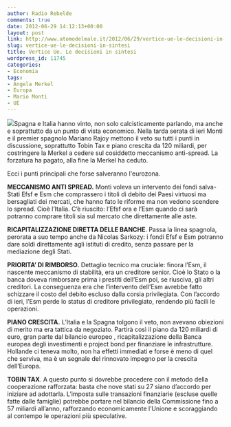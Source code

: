 ```yaml
---
author: Radio Rebelde
comments: true
date: 2012-06-29 14:12:13+00:00
layout: post
link: http://www.atomodelmale.it/2012/06/29/vertice-ue-le-decisioni-in-sintesi/
slug: vertice-ue-le-decisioni-in-sintesi
title: Vertice Ue. Le decisioni in sintesi
wordpress_id: 11745
categories:
- Economia
tags:
- Angela Merkel
- Europa
- Mario Monti
- UE
---
```


[![](http://www.atomodelmale.it/wp-content/uploads/2012/06/merkel_monti_adn-400x300-1-300x225.jpg)](http://www.atomodelmale.it/wp-content/uploads/2012/06/merkel_monti_adn-400x300-1.jpg)Spagna e Italia hanno vinto, non solo calcisticamente parlando, ma anche e soprattutto da un punto di vista economico. Nella tarda serata di ieri Monti e il premier spagnolo Mariano Rajoy mettono il veto su tutti i punti in discussione, soprattutto Tobin Tax e piano crescita da 120 miliardi, per costringere la Merkel a cedere sul cosiddetto meccanismo anti-spread. La forzatura ha pagato, alla fine la Merkel ha ceduto.

Ecci i punti principali che forse salveranno l'eurozona.

**MECCANISMO ANTI SPREAD.** Monti voleva un intervento dei fondi salva-Stati Efsf e Esm che comprassero i titoli di debito dei Paesi virtuosi ma bersagliati dei mercati, che hanno fato le riforme ma non vedono scendere lo spread. Cioè l’Italia. C’è riuscito: l’Efsf ora e l’Esm quando ci sarà potranno comprare titoli sia sul mercato che direttamente alle aste.

**RICAPITALIZZAZIONE DIRETTA DELLE BANCHE**. Passa la linea spagnola, perorata a suo tempo anche da Nicolas Sarkozy: i fondi Efsf e Esm potranno dare soldi direttamente agli istituti di credito, senza passare per la mediazione degli Stati.

**PRIORITA’ DI RIMBORSO.** Dettaglio tecnico ma cruciale: finora l’Esm, il nascente meccanismo di stabilità, era un creditore senior. Cioè lo Stato o la banca doveva rimborsare prima i prestiti dell’Esm poi, se riusciva, gli altri creditori. La conseguenza era che l’intervento dell’Esm avrebbe fatto schizzare il costo del debito escluso dalla corsia privilegiata. Con l’accordo di ieri, l’Esm perde lo status di creditore privilegiato, rendendo più facili le operazioni.



**PIANO CRESCITA.** L’Italia e la Spagna tolgono il veto, non avevano obiezioni di merito ma era tattica da negoziato. Partirà così il piano da 120 miliardi di euro, gran parte dal bilancio europeo , ricapitalizzazione della Banca europea degli investimenti e project bond per finanziare le infrastrutture. Hollande ci teneva molto, non ha effetti immediati e forse è meno di quel che serviva, ma è un segnale del rinnovato impegno per la crescita dell’Europa.

**TOBIN TAX**. A questo punto si dovrebbe procedere con il metodo della cooperazione rafforzata: basta che nove stati su 27 siano d’accordo per iniziare ad adottarla. L’imposta sulle transazioni finanziarie (escluse quelle fatte dalle famiglie) potrebbe portare nel bilancio della Commissione fino a 57 miliardi all’anno, rafforzando economicamente l’Unione e scoraggiando al contempo le operazioni più speculative.
